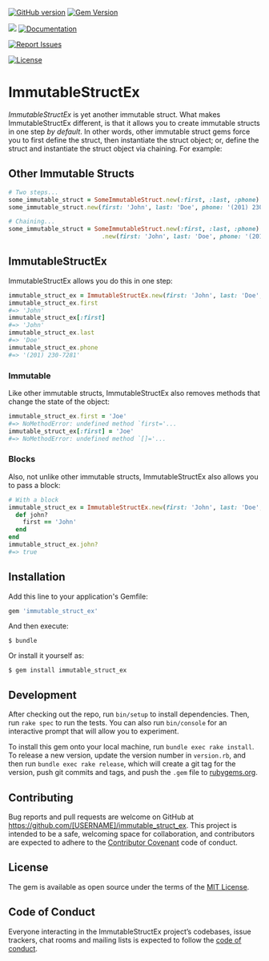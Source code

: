[![GitHub version](http://badge.fury.io/gh/gangelo%2Fimmutable_struct_ex.svg)](https://badge.fury.io/gh/gangelo%2Fimmutable_struct_ex)
[![Gem Version](https://badge.fury.io/rb/immutable_struct_ex.svg)](https://badge.fury.io/rb/immutable_struct_ex)

[![](http://ruby-gem-downloads-badge.herokuapp.com/immutable_struct_ex?type=total)](http://www.rubydoc.info/gems/immutable_struct_ex/)
[![Documentation](http://img.shields.io/badge/docs-rdoc.info-blue.svg)](http://www.rubydoc.info/gems/immutable_struct_ex/)

[![Report Issues](https://img.shields.io/badge/report-issues-red.svg)](https://github.com/gangelo/immutable_struct_ex/issues)

[![License](http://img.shields.io/badge/license-MIT-yellowgreen.svg)](#license)

# ImmutableStructEx

_ImmutableStructEx_ is yet another immutable struct. What makes ImmutableStructEx different, is that it allows you to create immutable structs in one step _by default_. In other words, other immutable struct gems force you to first define the struct, then instantiate the struct object; or, define the struct and instantiate the struct object via chaining. For example:

## Other Immutable Structs

```ruby
# Two steps...
some_immutable_struct = SomeImmutableStruct.new(:first, :last, :phone)
some_immutable_struct.new(first: 'John', last: 'Doe', phone: '(201) 230-7281')

# Chaining...
some_immutable_struct = SomeImmutableStruct.new(:first, :last, :phone)
                          .new(first: 'John', last: 'Doe', phone: '(201) 230-7281')
```

## ImmutableStructEx
ImmutableStructEx allows you do this in one step:

```ruby
immutable_struct_ex = ImmutableStructEx.new(first: 'John', last: 'Doe', phone: '(201) 230-7281')
immutable_struct_ex.first   
#=> 'John'
immutable_struct_ex[:first]
#=> 'John'
immutable_struct_ex.last    
#=> 'Doe'
immutable_struct_ex.phone   
#=> '(201) 230-7281'
```
### Immutable
Like other immutable structs, ImmutableStructEx also removes methods that change the state of the object:
```ruby
immutable_struct_ex.first = 'Joe'
#=> NoMethodError: undefined method `first='...
immutable_struct_ex[:first] = 'Joe'
#=> NoMethodError: undefined method `[]='...
```

### Blocks
Also, not unlike other immutable structs, ImmutableStructEx also allows you to pass a block:
```ruby
# With a block
immutable_struct_ex = ImmutableStructEx.new(first: 'John', last: 'Doe', phone: '(201) 230-7281') do
  def john?
    first == 'John'
  end
end
immutable_struct_ex.john?
#=> true
```

## Installation

Add this line to your application's Gemfile:

```ruby
gem 'immutable_struct_ex'
```

And then execute:

    $ bundle

Or install it yourself as:

    $ gem install immutable_struct_ex

## Development

After checking out the repo, run `bin/setup` to install dependencies. Then, run `rake spec` to run the tests. You can also run `bin/console` for an interactive prompt that will allow you to experiment.

To install this gem onto your local machine, run `bundle exec rake install`. To release a new version, update the version number in `version.rb`, and then run `bundle exec rake release`, which will create a git tag for the version, push git commits and tags, and push the `.gem` file to [rubygems.org](https://rubygems.org).

## Contributing

Bug reports and pull requests are welcome on GitHub at https://github.com/[USERNAME]/immutable_struct_ex. This project is intended to be a safe, welcoming space for collaboration, and contributors are expected to adhere to the [Contributor Covenant](http://contributor-covenant.org) code of conduct.

## License

The gem is available as open source under the terms of the [MIT License](https://opensource.org/licenses/MIT).

## Code of Conduct

Everyone interacting in the ImmutableStructEx project’s codebases, issue trackers, chat rooms and mailing lists is expected to follow the [code of conduct](https://github.com/[USERNAME]/immutable_struct_ex/blob/master/CODE_OF_CONDUCT.md).
